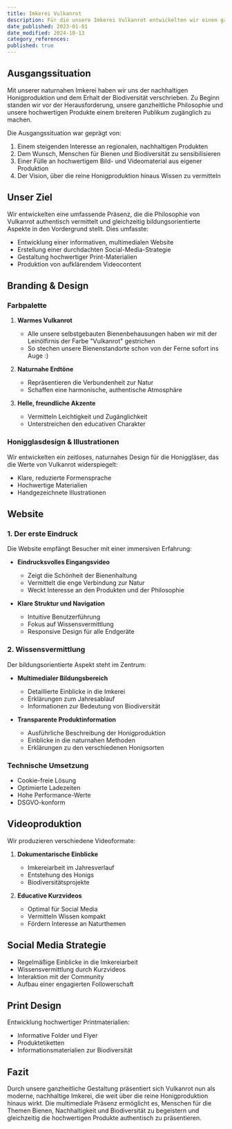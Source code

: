 ```yaml
---
title: Imkerei Vulkanrot
description: Für die unsere Imkerei Vulkanrot entwickelten wir einen ganzheitlichen Markenauftritt mit Website, Foto- und Videoproduktion sowie Honigglasdesign. Durch eigenproduzierte Makroaufnahmen, Drohnenvideos und eine durchdachte Social-Media-Strategie vermitteln wir die Bedeutung von Regionalität und Biodiversität auf innovative und authentische Weise.
date_published: 2023-01-01
date_modified: 2024-10-13
category_references: 
published: true
---
```

## Ausgangssituation

Mit unserer naturnahen Imkerei haben wir uns der nachhaltigen Honigproduktion und dem Erhalt der Biodiversität verschrieben. Zu Beginn standen wir vor der Herausforderung, unsere ganzheitliche Philosophie und unsere hochwertigen Produkte einem breiteren Publikum zugänglich zu machen.

Die Ausgangssituation war geprägt von:
1. Einem steigenden Interesse an regionalen, nachhaltigen Produkten
2. Dem Wunsch, Menschen für Bienen und Biodiversität zu sensibilisieren
3. Einer Fülle an hochwertigem Bild- und Videomaterial aus eigener Produktion
4. Der Vision, über die reine Honigproduktion hinaus Wissen zu vermitteln

## Unser Ziel

Wir entwickelten eine umfassende Präsenz, die die Philosophie von Vulkanrot authentisch vermittelt und gleichzeitig bildungsorientierte Aspekte in den Vordergrund stellt. Dies umfasste:

- Entwicklung einer informativen, multimedialen Website
- Erstellung einer durchdachten Social-Media-Strategie
- Gestaltung hochwertiger Print-Materialien
- Produktion von aufklärendem Videocontent

## Branding & Design

### Farbpalette

1. **Warmes Vulkanrot**
   - Alle unsere selbstgebauten Bienenbehausungen haben wir mit der Leinölfirnis der Farbe "Vulkanrot" gestrichen
   - So stechen unsere Bienenstandorte schon von der Ferne sofort ins Auge :)

2. **Naturnahe Erdtöne**
   - Repräsentieren die Verbundenheit zur Natur
   - Schaffen eine harmonische, authentische Atmosphäre

3. **Helle, freundliche Akzente**
   - Vermitteln Leichtigkeit und Zugänglichkeit
   - Unterstreichen den educativen Charakter

### Honigglasdesign & Illustrationen

Wir entwickelten ein zeitloses, naturnahes Design für die Honiggläser, das die Werte von Vulkanrot widerspiegelt:
- Klare, reduzierte Formensprache
- Hochwertige Materialien
- Handgezeichnete Illustrationen

## Website

### 1. Der erste Eindruck

Die Website empfängt Besucher mit einer immersiven Erfahrung:

- **Eindrucksvolles Eingangsvideo**
  - Zeigt die Schönheit der Bienenhaltung
  - Vermittelt die enge Verbindung zur Natur
  - Weckt Interesse an den Produkten und der Philosophie

- **Klare Struktur und Navigation**
  - Intuitive Benutzerführung
  - Fokus auf Wissensvermittlung
  - Responsive Design für alle Endgeräte

### 2. Wissensvermittlung

Der bildungsorientierte Aspekt steht im Zentrum:

- **Multimedialer Bildungsbereich**
  - Detaillierte Einblicke in die Imkerei
  - Erklärungen zum Jahresablauf
  - Informationen zur Bedeutung von Biodiversität

- **Transparente Produktinformation**
  - Ausführliche Beschreibung der Honigproduktion
  - Einblicke in die naturnahen Methoden
  - Erklärungen zu den verschiedenen Honigsorten

### Technische Umsetzung

- Cookie-freie Lösung
- Optimierte Ladezeiten
- Hohe Performance-Werte
- DSGVO-konform

## Videoproduktion

Wir produzieren verschiedene Videoformate:

1. **Dokumentarische Einblicke**
   - Imkereiarbeit im Jahresverlauf
   - Entstehung des Honigs
   - Biodiversitätsprojekte

2. **Educative Kurzvideos**
   - Optimal für Social Media
   - Vermitteln Wissen kompakt
   - Fördern Interesse an Naturthemen

## Social Media Strategie

- Regelmäßige Einblicke in die Imkereiarbeit
- Wissensvermittlung durch Kurzvideos
- Interaktion mit der Community
- Aufbau einer engagierten Followerschaft

## Print Design

Entwicklung hochwertiger Printmaterialien:
- Informative Folder und Flyer
- Produktetiketten
- Informationsmaterialien zur Biodiversität

## Fazit

Durch unsere ganzheitliche Gestaltung präsentiert sich Vulkanrot nun als moderne, nachhaltige Imkerei, die weit über die reine Honigproduktion hinaus wirkt. Die multimediale Präsenz ermöglicht es, Menschen für die Themen Bienen, Nachhaltigkeit und Biodiversität zu begeistern und gleichzeitig die hochwertigen Produkte authentisch zu präsentieren.